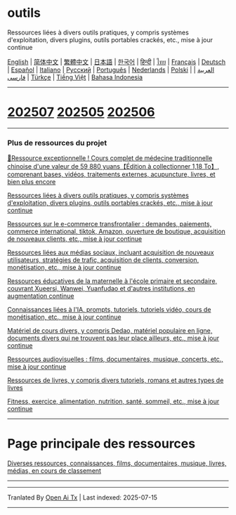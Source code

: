 # outils
Ressources liées à divers outils pratiques, y compris systèmes d'exploitation, divers plugins, outils portables crackés, etc., mise à jour continue

[English](https://openaitx.github.io/view.html?user=mswnlz&project=tools&lang=en) | [简体中文](https://openaitx.github.io/view.html?user=mswnlz&project=tools&lang=zh-CN) | [繁體中文](https://openaitx.github.io/view.html?user=mswnlz&project=tools&lang=zh-TW) | [日本語](https://openaitx.github.io/view.html?user=mswnlz&project=tools&lang=ja) | [한국어](https://openaitx.github.io/view.html?user=mswnlz&project=tools&lang=ko) | [हिन्दी](https://openaitx.github.io/view.html?user=mswnlz&project=tools&lang=hi) | [ไทย](https://openaitx.github.io/view.html?user=mswnlz&project=tools&lang=th) | [Français](https://openaitx.github.io/view.html?user=mswnlz&project=tools&lang=fr) | [Deutsch](https://openaitx.github.io/view.html?user=mswnlz&project=tools&lang=de) | [Español](https://openaitx.github.io/view.html?user=mswnlz&project=tools&lang=es) | [Italiano](https://openaitx.github.io/view.html?user=mswnlz&project=tools&lang=it) | [Русский](https://openaitx.github.io/view.html?user=mswnlz&project=tools&lang=ru) | [Português](https://openaitx.github.io/view.html?user=mswnlz&project=tools&lang=pt) | [Nederlands](https://openaitx.github.io/view.html?user=mswnlz&project=tools&lang=nl) | [Polski](https://openaitx.github.io/view.html?user=mswnlz&project=tools&lang=pl) | [العربية](https://openaitx.github.io/view.html?user=mswnlz&project=tools&lang=ar) | [فارسی](https://openaitx.github.io/view.html?user=mswnlz&project=tools&lang=fa) | [Türkçe](https://openaitx.github.io/view.html?user=mswnlz&project=tools&lang=tr) | [Tiếng Việt](https://openaitx.github.io/view.html?user=mswnlz&project=tools&lang=vi) | [Bahasa Indonesia](https://openaitx.github.io/view.html?user=mswnlz&project=tools&lang=id)



---------------
# [202507](https://raw.githubusercontent.com/mswnlz/tools/main/202507.md) [202505](https://raw.githubusercontent.com/mswnlz/tools/main/202505.md) [202506](https://raw.githubusercontent.com/mswnlz/tools/main/202506.md)



---------------
### Plus de ressources du projet

[🎁Ressource exceptionnelle ! Cours complet de médecine traditionnelle chinoise d'une valeur de 59 880 yuans【Édition à collectionner 1,18 To】, comprenant bases, vidéos, traitements externes, acupuncture, livres, et bien plus encore](https://github.com/mswnlz/chinese-traditional)

[Ressources liées à divers outils pratiques, y compris systèmes d'exploitation, divers plugins, outils portables crackés, etc., mise à jour continue](https://github.com/mswnlz/tools)


[Ressources sur le e-commerce transfrontalier : demandes, paiements, commerce international, tiktok, Amazon, ouverture de boutique, acquisition de nouveaux clients, etc., mise à jour continue](https://github.com/mswnlz/cross-border)

[Ressources liées aux médias sociaux, incluant acquisition de nouveaux utilisateurs, stratégies de trafic, acquisition de clients, conversion, monétisation, etc., mise à jour continue](https://github.com/mswnlz/self-media)

[Ressources éducatives de la maternelle à l'école primaire et secondaire, couvrant Xueersi, Wanwei, Yuanfudao et d'autres institutions, en augmentation continue](https://github.com/mswnlz/edu-knowlege)

[Connaissances liées à l'IA, prompts, tutoriels, tutoriels vidéo, cours de monétisation, etc., mise à jour continue](https://github.com/mswnlz/AIknowledge)

[Matériel de cours divers, y compris Dedao, matériel populaire en ligne, documents divers qui ne trouvent pas leur place ailleurs, etc., mise à jour continue](https://github.com/mswnlz/curriculum)

[Ressources audiovisuelles : films, documentaires, musique, concerts, etc., mise à jour continue](https://github.com/mswnlz/movies)

[Ressources de livres, y compris divers tutoriels, romans et autres types de livres](https://github.com/mswnlz/book)


[Fitness, exercice, alimentation, nutrition, santé, sommeil, etc., mise à jour continue](https://github.com/mswnlz/healthy)


---------------

# Page principale des ressources
[Diverses ressources, connaissances, films, documentaires, musique, livres, médias, en cours de classement](https://github.com/mswnlz)

---------------


---

Tranlated By [Open Ai Tx](https://github.com/OpenAiTx/OpenAiTx) | Last indexed: 2025-07-15

---